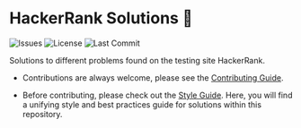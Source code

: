 # HackerRank Solutions 🧩

![Issues](https://img.shields.io/github/issues/josola/hacker_rank?style=for-the-badge)
![License](https://img.shields.io/github/license/josola/hacker_rank?style=for-the-badge)
![Last Commit](https://img.shields.io/github/last-commit/josola/hacker_rank?style=for-the-badge)

Solutions to different problems found on the testing site HackerRank.

- Contributions are always welcome, please see the [Contributing Guide](https://github.com/josola/hacker_rank/blob/main/docs/CONTRIBUTING.md).

- Before contributing, please check out the [Style Guide](https://github.com/josola/hacker_rank/blob/main/docs/STYLE_GUIDE.md). Here, you will find a unifying style and best practices guide for solutions within this repository.